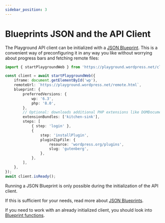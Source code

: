 ```yaml
---
sidebar_position: 3
---
```


# Blueprints JSON and the API Client

The Playground API client can be initialized with a [JSON Blueprint](../../blueprints/01-index.md). This is a convenient way of preconfiguring it in any way you like without worrying about progress bars and fetching remote files:

```ts
import { startPlaygroundWeb } from 'https://playground.wordpress.net/client/index.js';

const client = await startPlaygroundWeb({
	iframe: document.getElementById('wp'),
	remoteUrl: `https://playground.wordpress.net/remote.html`,
	blueprint: {
		preferredVersions: {
			wp: '6.3',
			php: '8.0',
		},
		// Optional: downloads additional PHP extensions like DOMDocument, mbstring, etc.
		extensionBundles: ['kitchen-sink'],
		steps: [
			{ step: 'login' },
			{
				step: 'installPlugin',
				pluginZipFile: {
					resource: 'wordpress.org/plugins',
					slug: 'gutenberg',
				},
			},
		],
	},
});
await client.isReady();
```

Running a JSON Blueprint is only possible during the initialization of the API client.

If this is sufficient for your needs, read more about [JSON Blueprints](../../blueprints/01-index.md).

If you need to work with an already initialized client, you should look into [Blueprint functions](./05-blueprint-functions-in-api-client.md).
